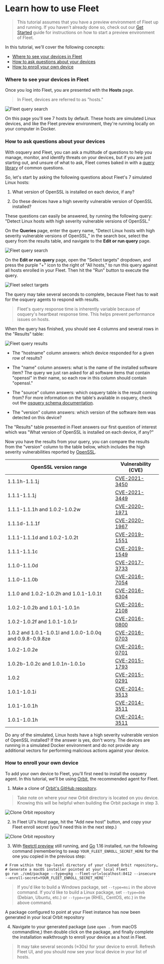 # Learn how to use Fleet

> This tutorial assumes that you have a preview environment of Fleet up and running. If you haven't already done so, check out our [Get Started](https://fleetdm.com/get-started) guide for instructions on how to start a preview environment of Fleet.

In this tutorial, we'll cover the following concepts:

- [Where to see your devices in Fleet](#where-to-see-your-devices-in-fleet)
- [How to ask questions about your devices](#how-to-ask-questions-about-your-devices)
- [How to enroll your own device](#how-to-enroll-your-own-device)

### Where to see your devices in Fleet

Once you log into Fleet, you are presented with the **Hosts** page.

>In Fleet, devices are referred to as "hosts."

<img src="https://user-images.githubusercontent.com/78363703/130040107-02d0161f-0afe-49db-a9b1-116149ed9814.png" alt="Fleet query search"/>

On this page you'll see 7 hosts by default. These hosts are simulated Linux devices, and like the Fleet preview environment, they're running locally on your computer in Docker.

### How to ask questions about your devices

With osquery and Fleet, you can ask a multitude of questions to help you manage, monitor, and identify threats on your devices, but if you are just starting out, and unsure of what to ask, Fleet comes baked in with a [query library](https://fleetdm.com/queries) of common questions.

So, let's start by asking the following questions about Fleet's 7 simulated Linux hosts:

1. What version of OpenSSL is installed on each device, if any?

2. Do these devices have a high severity vulnerable version of OpenSSL installed?

These questions can easily be answered, by running the following query: "Detect Linux hosts with high severity vulnerable versions of OpenSSL." 

On the **Queries** page, enter the query name, "Detect Linux hosts with high severity vulnerable versions of OpenSSL," in the search box, select the query from the results table, and navigate to the **Edit or run query** page.


<img src="https://user-images.githubusercontent.com/78363703/128487468-7961c509-d0ba-48be-a0e8-54bfb4c371d5.png" alt="Fleet query search"/>


On the **Edit or run query** page, open the "Select targets" dropdown, and press the purple "+" icon to the right of "All hosts," to run this query against all hosts enrolled in your Fleet. Then hit the "Run" button to execute the query.  


<img src="https://user-images.githubusercontent.com/78363703/128487638-7d779d89-f3fa-42dd-903f-070dc9347a9b.png" alt="Fleet select targets"/>

The query may take several seconds to complete, because Fleet has to wait for the osquery agents to respond with results.

> Fleet's query response time is inherently variable because of osquery's heartbeat response time. This helps prevent performance issues on hosts.

When the query has finished, you should see 4 columns and several rows in the "Results" table:


<img src="https://user-images.githubusercontent.com/78363703/128488112-56c762da-5029-42d1-8f5d-e74f22aa39cd.png" alt="Fleet query results"/>


- The "hostname" column answers: which device responded for a given row of results? 

- The "name" column answers: what is the name of the installed software item? The query we just ran asked for all software items that contain "openssl" in their name, so each row in this column should contain "openssl."

- The "source" column answers: which osquery table is the result coming from? For more information on the table's available in osquery, check out the [osquery schema documentation](https://osquery.io/schema).

- The "version" column answers: which version of the software item was detected on this device?

The "Results" table presented in Fleet answers our first question of interest which was "What version of OpenSSL is installed on each device, if any?"

Now you have the results from your query, you can compare the results from the "version" column to the table below, which includes the high severity vulnerabilities reported by [OpenSSL](https://www.openssl.org/news/vulnerabilities.html).


| OpenSSL version range                                                  | Vulnerability (CVE)                                                                           |
| --------------------------------------------------------- | ----------------------------------------------------------------------------- |
| 1.1.1h-1.1.1j                                             | [CVE-2021-3450](https://cve.mitre.org/cgi-bin/cvename.cgi?name=CVE-2021-3450) |
| 1.1.1-1.1.1j                                              | [CVE-2021-3449](https://cve.mitre.org/cgi-bin/cvename.cgi?name=CVE-2021-3449) |
| 1.1.1-1.1.1h and 1.0.2-1.0.2w                             | [CVE-2020-1971](https://cve.mitre.org/cgi-bin/cvename.cgi?name=CVE-2020-1971) |
| 1.1.1d-1.1.1f                                             | [CVE-2020-1967](https://cve.mitre.org/cgi-bin/cvename.cgi?name=CVE-2020-1967) |
| 1.1.1-1.1.1d and 1.0.2-1.0.2t                             | [CVE-2019-1551](https://cve.mitre.org/cgi-bin/cvename.cgi?name=CVE-2019-1551) |
| 1.1.1-1.1.1c                                              | [CVE-2019-1549](https://cve.mitre.org/cgi-bin/cvename.cgi?name=CVE-2019-1549) |
| 1.1.0-1.1.0d                                              | [CVE-2017-3733](https://cve.mitre.org/cgi-bin/cvename.cgi?name=CVE-2017-3733) |
| 1.1.0-1.1.0b                                              | [CVE-2016-7054](https://cve.mitre.org/cgi-bin/cvename.cgi?name=CVE-2016-7054) |
| 1.1.0 and 1.0.2-1.0.2h and 1.0.1-1.0.1t                   | [CVE-2016-6304](https://cve.mitre.org/cgi-bin/cvename.cgi?name=CVE-2016-6304) |
| 1.0.2-1.0.2b and 1.0.1-1.0.1n                             | [CVE-2016-2108](https://cve.mitre.org/cgi-bin/cvename.cgi?name=CVE-2016-2108) |
| 1.0.2-1.0.2f and 1.0.1-1.0.1r                             | [CVE-2016-0800](https://cve.mitre.org/cgi-bin/cvename.cgi?name=CVE-2016-0800) |
| 1.0.2 and 1.0.1-1.0.1l and 1.0.0-1.0.0q and 0.9.8-0.9.8ze | [CVE-2016-0703](https://cve.mitre.org/cgi-bin/cvename.cgi?name=CVE-2016-0703) |
| 1.0.2-1.0.2e                                              | [CVE-2016-0701](https://cve.mitre.org/cgi-bin/cvename.cgi?name=CVE-2016-0701) |
| 1.0.2b-1.0.2c and 1.0.1n-1.0.1o                           | [CVE-2015-1793](https://cve.mitre.org/cgi-bin/cvename.cgi?name=CVE-2015-1793) |
| 1.0.2                                                     | [CVE-2015-0291](https://cve.mitre.org/cgi-bin/cvename.cgi?name=CVE-2015-0291) |
| 1.0.1-1.0.1i                                              | [CVE-2014-3513](https://cve.mitre.org/cgi-bin/cvename.cgi?name=CVE-2014-3513) |
| 1.0.1-1.0.1h                                              | [CVE-2014-3511](https://cve.mitre.org/cgi-bin/cvename.cgi?name=CVE-2014-3511) |
| 1.0.1-1.0.1h                                              | [CVE-2014-3511](https://cve.mitre.org/cgi-bin/cvename.cgi?name=CVE-2014-3511) |

Do any of the simulated, Linux hosts have a high severity vulnerable version of OpenSSL installed? If the answer is yes, don't worry. The devices are running in a simulated Docker environment and do not provide any additional vectors for performing malicious actions against your device.

### How to enroll your own device

To add your own device to Fleet, you'll first need to install the osquery agent. In this tutorial, we'll be using [Orbit](https://github.com/fleetdm/orbit), the recommended agent for Fleet.

1. Make a clone of [Orbit's GitHub repository](https://github.com/fleetdm/orbit). 

> Take note on where your new Orbit directory is located on you device. Knowing this will be helpful when building the Orbit package in step 3.

<img src="https://user-images.githubusercontent.com/78363703/133367260-d78d1e11-b8a9-4c36-a39b-b11b2f4d1197.png" alt="Clone Orbit repository"/>

2. In Fleet UI's Host page, hit the "Add new host" button, and copy your Fleet enroll secret (you'll need this in the next step.)

<img src="https://user-images.githubusercontent.com/78363703/130040559-9eb77221-aeba-45ce-8f8a-fb1913d3843b.png" alt="Clone Orbit repository"/>

3. With [fleetctl preview](http://fleetdm.com/get-started) still running, and [Go](https://golang.org/doc/install) 1.16 installed, run the following command (remembering to swap ```YOUR_FLEET_ENROLL_SECRET_HERE``` for the one you copied in the previous step:

``` 
# From within the top-level directory of your cloned Orbit repository…
# Generate a macOS installer pointed at your local Fleet
go run ./cmd/package --type=pkg --fleet-url=localhost:8412 --insecure --enroll-secret=YOUR_FLEET_ENROLL_SECRET_HERE```
```
> If you'd like to build a Windows package, set `--type=msi` in the above command. If you'd like to build a Linux package, set `--type=deb` (Debian, Ubuntu, etc.) or `--type=rpm` (RHEL, CentOS, etc.) in the above command.

A package configured to point at your Fleet instance has now been generated in your local Orbit repository

4. Navigate to your generated package (use ```open .``` from macOS commandline,) then double click on the package, and finally complete the installation walkthrough to enroll your device as a host in Fleet.

> It may take several seconds (≈30s) for your device to enroll. Refresh Fleet UI, and you should now see your local device in your list of hosts.


